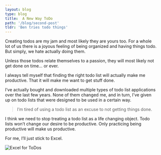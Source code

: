 ```yaml
---
layout: blog
type: blog
title:  A New Way ToDo
path: '/blog/second-post'
tldr: 'Ben tries todo things'
---
```


Creating todos are my jam and most likely they are yours too. For a whole lot of us there is a joyous feeling of being organized and having things todo. But simply, we hate actually doing them.

Unless those todos relate themselves to a passion, they will most likely not get done on time… or ever.

I always tell myself that finding the right todo list will actually make me productive. That it will make me want to get stuff done.

I’ve actually bought and downloaded multiple types of todo list applications over the last few years. None of them changed me, and in turn, I’ve given up on todo lists that were designed to be used in a certain way.

> I’m tired of using a todo list as an excuse to not getting things done.

I think we need to stop treating a todo list as a life changing object. Todo lists won’t change our desire to be productive. Only practicing being productive will make us productive.  

For me, I’ll just stick to Excel.

![Excel for ToDos](/blog/todoPost.png)